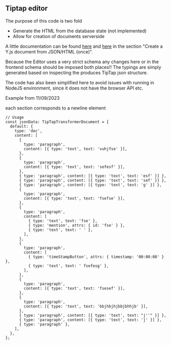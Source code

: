 ## Tiptap editor

The purpose of this code is two fold
* Generate the HTML from the database state (not implemented)
* Allow for creation of documents serverside

A little documentation can be found [here](https://tiptap.dev/api/utilities/html/#generate-json-from-html) and [here](https://tiptap.dev/hocuspocus/server/hooks) in the section "Create a Y.js document from JSON/HTML (once)".

Because the Editor uses a very strict schema any changes here or in the frontend schema should be imposed both places!! The typings are simply generated based on inspecting the produces TipTap json structure.

The code has also been simplified here to avoid issues with running in NodeJS environment, since it does not have the browser API etc.


Example from 11/09/2023

each section corresponds to a newline element

```
// Usage
const jsonData: TipTapTransformerDocument = {
  default: {
    type: 'doc',
    content: [
      {
        type: 'paragraph',
        content: [{ type: 'text', text: 'vuhjfse' }],
      },
      {
        type: 'paragraph',
        content: [{ type: 'text', text: 'sefesf' }],
      },
      { type: 'paragraph', content: [{ type: 'text', text: 'esf' }] },
      { type: 'paragraph', content: [{ type: 'text', text: 'sef' }] },
      { type: 'paragraph', content: [{ type: 'text', text: 'g' }] },
      {
        type: 'paragraph',
        content: [{ type: 'text', text: 'fsefse' }],
      },
      {
        type: 'paragraph',
        content: [
          { type: 'text', text: 'fse' },
          { type: 'mention', attrs: { id: 'fse' } },
          { type: 'text', text: ' ' },
        ],
      },
      {
        type: 'paragraph',
        content: [
          { type: 'timeStampButton', attrs: { timestamp: '00:00:08' } },
          { type: 'text', text: ' fsefesg' },
        ],
      },
      {
        type: 'paragraph',
        content: [{ type: 'text', text: 'fsesef' }],
      },
      {
        type: 'paragraph',
        content: [{ type: 'text', text: 'bbjhbjhjbbjbhhjb' }],
      },
      { type: 'paragraph', content: [{ type: 'text', text: "j''" }] },
      { type: 'paragraph', content: [{ type: 'text', text: 'j' }] },
      { type: 'paragraph' },
    ],
  },
};
```
